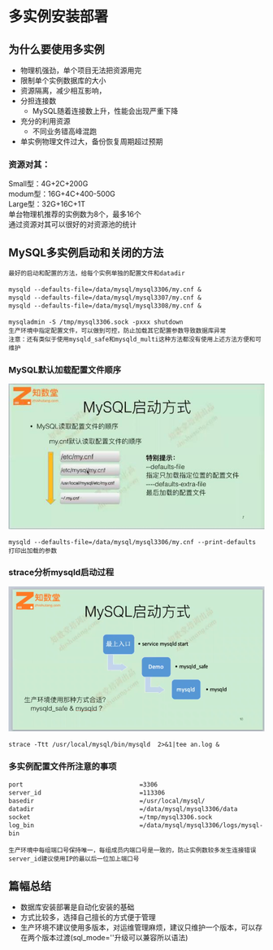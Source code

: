 # 多实例安装部署

## 为什么要使用多实例
- 物理机强劲，单个项目无法把资源用完
- 限制单个实例数据库的大小
- 资源隔离，减少相互影响，
- 分担连接数
	- MySQL随着连接数上升，性能会出现严重下降
- 充分的利用资源
	- 不同业务错高峰混跑
- 单实例物理文件过大，备份恢复周期超过预期

### 资源对其：  
Small型：4G+2C+200G  
modum型：16G+4C+400-500G  
Large型：32G+16C+1T  
单台物理机推荐的实例数为8个，最多16个    
通过资源对其可以很好的对资源池的统计

## MySQL多实例启动和关闭的方法

```
最好的启动和配置的方法，给每个实例单独的配置文件和datadir

mysqld --defaults-file=/data/mysql/mysql3306/my.cnf &
mysqld --defaults-file=/data/mysql/mysql3307/my.cnf &
mysqld --defaults-file=/data/mysql/mysql3308/my.cnf &

mysqladmin -S /tmp/mysql3306.sock -pxxx shutdown
生产环境中指定配置文件，可以做到可控，防止加载其它配置参数导致数据库异常
注意：还有类似于使用mysqld_safe和mysqld_multi这种方法都没有使用上述方法方便和可维护

```

### MySQL默认加载配置文件顺序

![](images/3-多实例环境安装及注意事项/01.jpg)  

	mysqld --defaults-file=/data/mysql/mysql3306/my.cnf --print-defaults 打印出加载的参数
	
### strace分析mysqld启动过程  

![](images/3-多实例环境安装及注意事项/02.jpg)  

	strace -Ttt /usr/local/mysql/bin/mysqld  2>&1|tee an.log &
	

### 多实例配置文件所注意的事项

```
port                                =3306
server_id                           =113306 
basedir                             =/usr/local/mysql/ 
datadir                             =/data/mysql/mysql3306/data
socket                              =/tmp/mysql3306.sock
log_bin                             =/data/mysql/mysql3306/logs/mysql-bin

生产环境中每组端口号保持唯一，每组成员内端口号是一致的，防止实例数较多发生连接错误
server_id建议使用IP的最以后一位加上端口号
```

## 篇幅总结

- 数据库安装部署是自动化安装的基础
- 方式比较多，选择自己擅长的方式便于管理
- 生产环境不建议使用多版本，对运维管理麻烦，建议只维护一个版本，可以存在两个版本过渡(sql_mode=''升级可以兼容所以语法)
